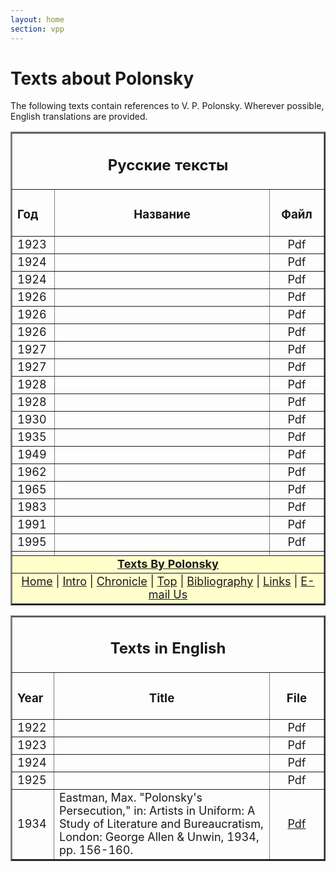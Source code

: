 ```yaml
---
layout: home
section: vpp
---
```

# Texts about Polonsky

The following texts contain references to V. P. Polonsky. Wherever possible, English translations are provided.</font></td>
				<td width="114" height="48"><spacer type="block" width="114" height="48"></td>
				<td width="1" height="48"><spacer type="block" width="1" height="48"></td>
			</tr>
			<tr height="17">
				<td width="669" height="17" colspan="8"><spacer type="block" width="669" height="17"></td>
				<td width="1" height="17"><spacer type="block" width="1" height="17"></td>
			</tr>
			<tr height="681">
				<td width="2" height="681"><spacer type="block" width="2" height="681"></td>
				<td width="667" height="681" colspan="7" valign="top" align="left" xpos="2">
					<table border="2" cellpadding="2" cellspacing="2" width="665">
						<tr>
							<td colspan="3">
								<div align="center">
									<h2>Русские тексты</h2>
								</div>
							</td>
						</tr>
						<tr>
							<td width="51">
								<h3>Год</h3>
							</td>
							<td>
								<div align="center">
									<h3>Название</h3>
								</div>
							</td>
							<td width="70">
								<div align="center">
									<h3>Файл</h3>
								</div>
							</td>
						</tr>
						<tr>
							<td width="51"><font size="+1">1923</font></td>
							<td></td>
							<td width="70">
								<div align="center">
									<font size="+1">Pdf</font></div>
							</td>
						</tr>
						<tr>
							<td width="51"><font size="+1">1924</font></td>
							<td></td>
							<td width="70">
								<div align="center">
									<font size="+1">Pdf</font></div>
							</td>
						</tr>
						<tr>
							<td width="51"><font size="+1">1924</font></td>
							<td></td>
							<td width="70">
								<div align="center">
									<font size="+1">Pdf</font></div>
							</td>
						</tr>
						<tr>
							<td width="51"><font size="+1">1926</font></td>
							<td></td>
							<td width="70">
								<div align="center">
									<font size="+1">Pdf</font></div>
							</td>
						</tr>
						<tr>
							<td width="51"><font size="+1">1926</font></td>
							<td></td>
							<td>
								<div align="center">
									<font size="+1">Pdf</font></div>
							</td>
						</tr>
						<tr>
							<td width="51"><font size="+1">1926</font></td>
							<td></td>
							<td>
								<div align="center">
									<font size="+1">Pdf</font></div>
							</td>
						</tr>
						<tr>
							<td width="51"><font size="+1">1927</font></td>
							<td></td>
							<td>
								<div align="center">
									<font size="+1">Pdf</font></div>
							</td>
						</tr>
						<tr>
							<td width="51"><font size="+1">1927</font></td>
							<td></td>
							<td>
								<div align="center">
									<font size="+1">Pdf</font></div>
							</td>
						</tr>
						<tr>
							<td width="51"><font size="+1">1928</font></td>
							<td></td>
							<td>
								<div align="center">
									<font size="+1">Pdf</font></div>
							</td>
						</tr>
						<tr>
							<td width="51"><font size="+1">1928</font></td>
							<td></td>
							<td>
								<div align="center">
									<font size="+1">Pdf</font></div>
							</td>
						</tr>
						<tr>
							<td width="51"><font size="+1">1930</font></td>
							<td></td>
							<td>
								<div align="center">
									<font size="+1">Pdf</font></div>
							</td>
						</tr>
						<tr>
							<td width="51"><font size="+1">1935</font></td>
							<td></td>
							<td>
								<div align="center">
									<font size="+1">Pdf</font></div>
							</td>
						</tr>
						<tr>
							<td width="51"><font size="+1">1949</font></td>
							<td></td>
							<td>
								<div align="center">
									<font size="+1">Pdf</font></div>
							</td>
						</tr>
						<tr>
							<td width="51"><font size="+1">1962</font></td>
							<td></td>
							<td>
								<div align="center">
									<font size="+1">Pdf</font></div>
							</td>
						</tr>
						<tr>
							<td width="51"><font size="+1">1965</font></td>
							<td></td>
							<td>
								<div align="center">
									<font size="+1">Pdf</font></div>
							</td>
						</tr>
						<tr>
							<td width="51"><font size="+1">1983</font></td>
							<td></td>
							<td>
								<div align="center">
									<font size="+1">Pdf</font></div>
							</td>
						</tr>
						<tr>
							<td width="51"><font size="+1">1991</font></td>
							<td></td>
							<td>
								<div align="center">
									<font size="+1">Pdf</font></div>
							</td>
						</tr>
						<tr>
							<td width="51"><font size="+1">1995</font></td>
							<td></td>
							<td>
								<div align="center">
									<font size="+1">Pdf</font></div>
							</td>
						</tr>
						<tr>
							<td width="51"></td>
							<td></td>
							<td>
								<div align="center"></div>
							</td>
						</tr>
						<tr>
							<td colspan="3" bgcolor="#ffffcc">
								<div align="center">
									<a href="Texts.html" title="Texts by Polonsky"><font size="+1"><b>Texts By Polonsky</b></font></a></div>
							</td>
						</tr>
						<tr>
							<td colspan="3" bgcolor="#ffffcc">
								<div align="center">
									<font size="+1"><a title="Polonsky Home Page" href="../index.html">Home</a> | <a href="Introduction.html" title="Introduction">Intro</a> | <a href="Chronicle.html" title="Chronicle">Chronicle</a> | <a href="#anchor" title="Works">Top</a> | <a href="Biblio.html" title="Bibliography">Bibliography</a> | <a href="Links.html" title="Links">Links</a> | <a href="mailto:fredc@igc.org" title="E-mail">E-mail Us</a></font></div>
							</td>
						</tr>
					</table>
				</td>
				<td width="1" height="681"><spacer type="block" width="1" height="681"></td>
			</tr>
			<tr height="259">
				<td width="5" height="259" colspan="2"><spacer type="block" width="5" height="259"></td>
				<td width="664" height="259" colspan="6" valign="top" align="left" xpos="5">
					<table border="2" cellpadding="2" cellspacing="2" width="662">
						<tr>
							<td colspan="3">
								<div align="center">
									<h2>Texts in English</h2>
								</div>
							</td>
						</tr>
						<tr>
							<td width="50">
								<h3>Year</h3>
							</td>
							<td>
								<div align="center">
									<h3>Title</h3>
								</div>
							</td>
							<td width="70">
								<div align="center">
									<h3>File</h3>
								</div>
							</td>
						</tr>
						<tr>
							<td width="50"><font size="+1">1922</font></td>
							<td></td>
							<td width="70">
								<div align="center">
									<font size="+1">Pdf</font></div>
							</td>
						</tr>
						<tr>
							<td width="50"><font size="+1">1923</font></td>
							<td></td>
							<td width="70">
								<div align="center">
									<font size="+1">Pdf</font></div>
							</td>
						</tr>
						<tr>
							<td width="50"><font size="+1">1924</font></td>
							<td></td>
							<td width="70">
								<div align="center">
									<font size="+1">Pdf</font></div>
							</td>
						</tr>
						<tr>
							<td width="50"><font size="+1">1925</font></td>
							<td></td>
							<td width="70">
								<div align="center">
									<font size="+1">Pdf</font></div>
							</td>
						</tr>
						<tr>
							<td width="50"><font size="+1">1934</font></td>
							<td><font size="+1">Eastman, Max. &quot;Polonsky's Persecution,&quot; in: Artists in Uniform: A Study of Literature and Bureaucratism, London: George Allen &amp; Unwin, 1934, pp. 156-160.</font></td>
							<td width="70">
								<div align="center">
									<font size="+1"><a title="Eastman 1934" href="../Texts/Eastman_Polonsky1934.pdf">Pdf</a></font></div>
							</td>
						</tr>
					</table>
				</td>
				<td width="1" height="259"><spacer type="block" width="1" height="259"></td>
			</tr>
			<tr height="1" cntrlrow>
				<td width="2" height="1"><spacer type="block" width="2" height="1"></td>
				<td width="3" height="1"><spacer type="block" width="3" height="1"></td>
				<td width="108" height="1"><spacer type="block" width="108" height="1"></td>
				<td width="15" height="1"><spacer type="block" width="15" height="1"></td>
				<td width="17" height="1"><spacer type="block" width="17" height="1"></td>
				<td width="378" height="1"><spacer type="block" width="378" height="1"></td>
				<td width="32" height="1"><spacer type="block" width="32" height="1"></td>
				<td width="114" height="1"><spacer type="block" width="114" height="1"></td>
				<td width="1" height="1"><spacer type="block" width="1" height="1"></td>
			</tr>
		</table>
		<p></p>
	<script type="text/javascript"><!--
 var jv=1.0;
//--></script>
<script type="text/javascript" language=Javascript1.1><!--
 jv=1.1;
//--></script>
<script type="text/javascript" language=Javascript1.2><!--
 jv=1.2;
//--></script>
<script type="text/javascript" language=Javascript1.3><!--
 jv=1.3;
//--></script>
<script type="text/javascript" language=Javascript1.4><!--
 jv=1.4;
//--></script>
<script type="text/javascript" ><!--
 function SiteStats_9723(){
  var t=new Date();
  var o='o='+t.getTimezoneOffset()+';';
  t=t.getTime();
  var isNN4=(document.layers)?true:false;
  var isCSS=(document.all)?true:false;
  var t='t='+t+';';
  var b='b='+(isCSS?(document.body.clientWidth+'x'+document.body.clientHeight):isNN4?(innerWidth+'x'+innerHeight):'')+';';
  var s='s='+(isCSS||isNN4?(screen.width+'x'+screen.height):'')+';';
  var c='c='+(isCSS||isNN4?screen.colorDepth :'')+';';
  var j='j='+jv+';'
  var p='p='+escape(location.href)+';';
  var r='r='+escape(document.referrer)+';';
  var u='http://sovlit.org/cgi-bin/sitestats.gif?'+t+b+s+c+j+o+p+r;
  document.write('<img src='+u+' width=1 height=1 style="position:absolute">');

 }
 SiteStats_9723();
//--></script><noscript><img src="http://sovlit.org/cgi-bin/sitestats.gif?p=http%3A%2F%2Fsovlit.org%2Fvpp%2FPages%2FTextsAbout.html;r=http%3A%2F%2Fsovlit.org%2Fvpp%2FPages%2FTexts.html;" width=1 height=1 alt="sitestats"></noscript></body>

</html>
